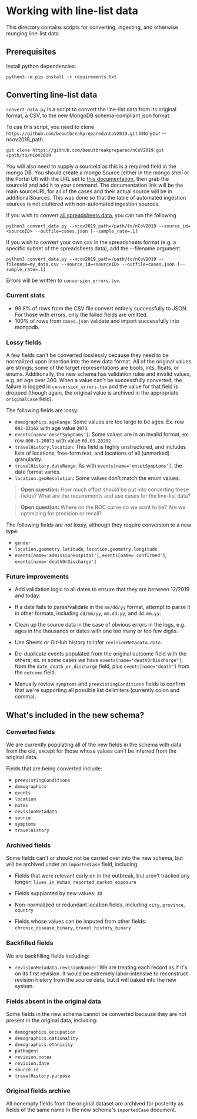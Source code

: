 # Working with line-list data

This directory contains scripts for converting, ingesting, and otherwise munging line-list data.

## Prerequisites

Install python dependencies:

```shell
python3 -m pip install -r requirements.txt
```

## Converting line-list data

`convert_data.py` is a script to convert the line-list data from its original format, a CSV, to the new MongoDB
schema-compliant json format.

To use this script, you need to clone `https://github.com/beoutbreakprepared/nCoV2019.git` into your --ncov2019_path.

```console
git clone https://github.com/beoutbreakprepared/nCoV2019.git /path/to/nCoV2019
```

You will also need to supply a sourceId as this is a required field in the mongo DB. You should create a mongo Source (either in the mongo shell or the Portal UI) with the URL set to [this documentation](https://github.com/globaldothealth/list/blob/main/data-serving/scripts/convert-data#converting-line-list-data), then grab the sourceId and add it to your command. The documentation link will be the main sourceURL for all of the cases and their actual source will be in additionalSources. This was done so that the table of automated ingestion sources is not cluttered with non-automated ingestion sources.

If you wish to convert [all spreadsheets data](https://github.com/beoutbreakprepared/nCoV2019/tree/master/latest_data), you can run the following

```console
python3 convert_data.py --ncov2019_path=/path/to/nCoV2019 --source_id=<sourceID> --outfile=cases.json [--sample_rate=.1]
```

If you wish to convert your own csv in the spreadsheets format (e.g. a specific subset of the spreadsheets data),
add the --filename argument.

```console
python3 convert_data.py --ncov2019_path=/path/to/nCoV2019 --filename=my_data.csv --source_id=<sourceID> --outfile=cases.json [--sample_rate=.1]
```

Errors will be written to `conversion_errors.tsv`.

### Current stats

- 99.8% of rows from the CSV file convert entirely successfully to JSON. For those with errors, only the failed fields
  are omitted.
- 100% of rows from `cases.json` validate and import successfully into mongodb.

### Lossy fields

A few fields can't be converted losslessly because they need to be normalized upon insertion into the new data format.
All of the original values are strings; some of the target representations are bools, ints, floats, or enums.
Additionally, the new schema has validation rules and invalid values, e.g. an age over 300. When a value can't be
successfully converted, the failure is logged in `conversion_errors.tsv` and the value for that field is dropped (though
again, the original value is archived in the appropriate `originalCase` field).

The following fields are lossy:

- `demographics.ageRange`: Some values are too large to be ages. Ex. row `002-23162` with age value `2073`.
- `events[name='onsetSymptoms']`: Some values are in an invalid format, ex. row `000-1-20073` with value `08.03.20202`
- `travelHistory.location`: This field is highly unstructured, and includes lists of locations, free-form text, and
  locations of all (unmarked) granularity.
- `travelHistory.dateRange`: As with `events[name='onsetSymptoms']`, the date format varies.
- `location.geoResolution`: Some values don't match the enum values.

> **Open question:** How much effort should be put into converting these fields? What are the requirements and use cases
> for the line-list data?

> **Open question:** Where on the ROC curve do we want to be? Are we optimizing for precision or recall?

The following fields are *not* lossy, although they require conversion to a new type:

- `gender`
- `location.geometry.latitude`, `location.geometry.longitude`
- `events[name='admissionHospital']`, `events[name='confirmed']`, `events[name='deathOrDischarge']`

### Future improvements

- Add validation logic to all dates to ensure that they are between 12/2019 and today.

- If a date fails to parse/validate in the `mm/dd/yy` format, attempt to parse it in other formats, including
  `dd/mm/yy`, `mm.dd.yy`, and `dd.mm.yy`.

- Clean up the source data in the case of obvious errors in the logs, e.g. ages in the thousands or dates with one too
  many or too few digits.

- Use Sheets or GitHub history to infer `revisionMetadata.date`.

- De-duplicate events populated from the original outcome field with the others; ex. in some cases we have
  `events[name="deathOrDischarge"]`, from the `date_death_or_discharge` field, plus `events[name="death"]`
  from the `outcome` field.

- Manually review `symptoms` and `preexistingConditions` fields to confirm that we're supporting all possible list
  delimiters (currently colon and comma).

## What's included in the new schema?

### Converted fields

We are currently populating all of the new fields in the schema with data from the old, except for those whose values
can't be inferred from the original data.

Fields that are being converted include:

- `preexistingConditions`
- `demographics`
- `events`
- `location`
- `notes`
- `revisionMetadata`
- `source`
- `symptoms`
- `travelHistory`

### Archived fields

Some fields can't or should not be carried over into the new schema, but will be archived under an `importedCase` field,
including:

- Fields that were relevant early on in the outbreak, but aren't tracked any longer: `lives_in_Wuhan`,
  `reported_market_exposure`

- Fields supplanted by new values: `ID`

- Non-normalized or redundant location fields, including `city`, `province`, `country`
  
- Fields whose values can be imputed from other fields: `chronic_disease_binary`, `travel_history_binary`

### Backfilled fields

We are backfilling fields including:

- `revisionMetadata.revisionNumber`: We are treating each record as if it's on its first revision. It would be extremely
  labor-intensive to reconstruct revision history from the source data, but it will baked into the new system.

### Fields absent in the original data

Some fields in the new schema cannot be converted because they are not present in the original data, including:

- `demographics.occupation`
- `demographics.nationality`
- `demographics.ethnicity`
- `pathogens`
- `revision.notes`
- `revision.date`
- `source.id`
- `travelHistory.purpose`

### Original fields archive

All nonempty fields from the original dataset are archived for posterity as fields of the same name in the new schema's
`importedCase` document.